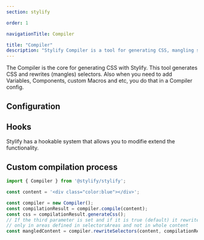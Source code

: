 ```yaml
---
section: stylify

order: 1

navigationTitle: Compiler

title: "Compiler"
description: "Stylify Compiler is a tool for generating CSS, mangling selectors and a lot more."
---
```


The Compiler is the core for generating CSS with Stylify. This tool generates CSS and rewrites (mangles) selectors. Also when you need to add Variables, Components, custom Macros and etc, you do that in a Compiler config.

<docs-section>
<template #description>

## Syntax
Syntax is similar to CSS `property:value` with a few differences:
- Use `_` (one underscore) for a space and `^` (a hat) for a quote
- The default syntax pattern is `<screen>:<pseudo classes>:<property>:<value>`. Sceens and pseudo classes are optional.
- Screns can be combined using logical operands:
	- **Logical AND**: `&&`
	- **Logical OR**: `||`

</template>
<template #code>

```html
color:blue => blue color
hover:color:blue => blue color after hover
lg:color:blue => blue color for from selected screen
lg:hover:color:blue => blue color after hover from selected screen

lg&&dark:color:red => large screen and prefer-color-scheme dark
minw740px||landscape:color:blue => for min width or landscape
```

</template>
</docs-section>

## Configuration

<docs-section>
<template #description>

### dev
If dev is set to true, the generated CSS will contain new lines and spaces to be more readable, selectors in generated CSS will not be mangled and if any variable is missing, only a warning will be shown in the console.

</template>
<template #code>

```js
const compilerConfig = {
	dev: true
};
```

</template>
</docs-section>

<docs-section>
<template #description>

### macros
Macros are used to match selectors and generate CSS according to the match. The key inside the object can be a string or a regular expression.

Eeach matched selector is automatically mangled if enabled: `color:rgb(255,255,255)` => `ab`.

</template>
<template #code>

```js
const compilerConfig = {
	macros: {
		'color:(\\S+?)': ({macroMatch, cssProperties}) => {
			// color:blue => will create => color: blue
			// You can also use addMultiple({})
			cssProperties.add('color', macroMatch.getCapture(0));
		},
	},
};
```

Usage:
```html
<span class="color:red"></span>
<div class="color:#000"></span>
<div class="color:rgb(255,255,255)"></span>
```

</template>
</docs-section>

<docs-section>
<template #description>

### variables
Variables can be used in a selector or accessed inside a macro.

</template>
<template #code>

```js
const compilerConfig = {
	variables: {
		blue: '#01befe',
		shadow: '0 8px 32px -8px rgb(0, 0, 0, 0.2)',
		// When variable is an object, Stylify CSS tries to find screen for it
		// You can use any screen you have defined in the screens
		dark: { blue: 'lightblue' },
		md: { fontSize: 24px },
		'minw640px': { fontSize: 32px },
		// When screen is not found, it falls back to a random custom selector
		'.dark': { blue: 'lightblue' },
		':root[data-theme="dark"]': { blue: 'lightblue' }
	},
	// By default variables are replaced by their value. If this option is enabled, they
	// are replaced by var(--variableName) and can be more dynamic.
	// This is great for example for switching between light and dark mode.
	replaceVariablesByCssVariables: false,
	// By default, variables are automatically injected into the generated CSS as CSS variables.
	// You can change this behavior by setting the option below to false
	injectVariablesIntoCss: true
};
```

Usage:
```html
<span class="color:$blue"></span>
```

</template>
</docs-section>

<docs-section>
<template #description>

### keyframes
Keyframes in Stylify CSS are defined with the same syntax like in the CSS.

Keyfames can also be defined within a comment within a file using [content options](#contentoptionsprocessors).

</template>
<template #code>

```js
const compilerConfig = {
	keyframes: {
		fadeIn: 'from { opacity: 0; } to { opacity: 1; }',
		fadeOut: 'from { opacity: 1; } to { opacity: 0; }',
		shadowPulse: `
			from { box-shadow: 0 0 0 0px rgba(0, 0, 0, 0.2); }
			to { box-shadow: 0 0 0 20px rgba(0, 0, 0, 0); }
		`
	}
};
```

```html
<span class="animation:fadeIn_2s_infinite">Fade In</span>
<span class="animation:fadeOut_2s_infinite">Fade Out</span>
<span class="animation:shadowPulse_2s_infinite">Shadow pulse</span>
```

</template>
</docs-section>

<docs-section>
<template #description>

### screens
Screens are used to generate media queries. The key can be a string or a regular expression. You can use predefined [screens](/docs/stylify/native-preset#screens) or define your own.

Screns can be combined using logical operands:
- Logical AND: &&
- Logical OR: ||

</template>
<template #code>

```js
const compilerConfig = {
	screens: {
		'sm': '(min-width: 400px)',
		// Screens can also be functions
		// That allows you to make as flexible screen as possible
		'minw\\w+': (screen) => `(min-width: ${screen.replace('minw', '')})`
	}
};
```

Usage:
```html
<span class="sm:color:darkred"></span>
<div class="minw640px:color:$blue"></span>
<div class="minw80rem:color:darkgreen"></span>
```

</template>
</docs-section>

<docs-section>
<template #description>

### components
Components can decrease the amount of selectors in a template. They can be defined in the file where they are used or in the config. When defined using content-option, it expects javascript object without surrounding brackets.
When defining a component, you can also use [nested syntax](#nested-syntax-for-custom-selectors)

Components can be also defined directly in files using [content options](#contentoptionsprocessors).

</template>
<template #code>

```js
const compilerConfig = {
	components: {
		// selector => dependencies
		'button': 'padding:4px background:black color:white hover:background:grey',
		'container': `
			max-width:1024px
			margin:0_auto
			md:max-width:1280px
		`,
		// You can define multiple components in one key, just separate them by "," (comma)
		'wrapper, footer': 'padding:24px',
		// When one component is defined multiple times, the selectors are merged
		// When selectorsChain is defined the last one is applied
		'wrapper': 'margin-top:24px',
		'button--big': `
			&.btn {
				font-size:48px
			}
		`
	}
};
```

Usage:
```html
<span class="button"></span>
<div class="container"></div>
```

</template>
</docs-section>

<docs-section>
<template #description>

### customSelectors
Custom selectors allows you to write CSS selectors for elements.
When configuring pseudo class for direct element, you can use the pseudo class directly. When the selector is not direct, then the pseudo class should be on the selector and not in the Stylify CSS selector. Check out the examples.

Custom selectors can be also defined directly in files using [content options](#contentoptionsprocessors).


</template>
<template #code>

```js
const compilerConfig = {
	customSelectors: {
		// selector => dependencies
		'article': 'font-size:16px line-height:28px color:#222',
		'article h1, article h2': 'color:blue',
		// For indirect selectors with pseudo class like `div > button`, `article a`
		'article a:hover': 'color:blue'
		'article a:hover i': 'color:white'
		// For direct selectors with pseudo class like a, input or a.button and a.link
		'a': 'color:green hover:color:blue',
		'a.link': 'color:green hover:color:red'
	}
};
```

Usage:
```html
<article></article>
```

</template>
</docs-section>

<docs-section>
<template #description>

#### Nested syntax for custom selectors
You can nest selectors using SCSS-like syntax.
To create the selector is the same like in CSS. To refer the upper level use the `&` character.
To keep things simple, the only feature is nesting and chaining. The syntax is the same for `content options`. The pseudo classes like `:hover` works the same like in the example above.
The example below will generate the following:
- `header { width:800px }`
- `header nav { font-size:14px }`
- `header.fixed {}`
- `.docs header { background:blue }`
- `header h1, header h2 { font-family:arial }`

</template>
<template #code>

```js
const compilerConfig = {
	customSelectors: {
		'header': `
			width:800px
			nav {
				font-size:14px
			}
			&.fixed {
				position:fixed
			}
			.docs & { background:blue }
			h1, h2 { font-family:arial }
		`
	}
}
```

</template>

</docs-section>

<docs-section>
<template #description>

Custom selectors can be also written directly into the class attributes. The syntax is the following `[selector]{macros}`. Instead of a space use the `_` underscore. For a quote, use `^`. And to split different macros use `;`.
The example below will generate the following:
- `.docs [.docs_&]{font-size:14px;color:#222} {font-size:14px; color:#222}`
- `[h1,h2]{margin-top:0} h1, [h1,h2]{margin-top:0} h2 { margin-top:0 }`

For pseudo classes
- `[a::after]{content:^Hello_World^} a::after {content:'Hello World'}`
- `[a]{hover:color:steelblue} a:hover {color:steelblue}`
- `[a:hover]{color:stelblue} a:hover {color:stelblue}`
- `[&:hover_a]{color:stelblue}:hover a {color:stelblue}`


</template>
<template #code>

```html
<article class="
	[.docs_&]{font-size:14px;color:#222}
	[h1,h2]{margin-top:0}

	[a]{hover:color:steelblue}
	[a:hover]{color:stelblue}
	[&:hover_a]{color:stelblue}
"></article>
```

</template>

</docs-section>

<docs-section>
<template #description>

### helpers
Helpers are functions that can be called when a selector is matched and its properties are being generated.

</template>
<template #code>

```js
const compilerConfig = {
	helpers: {
		shortcut(value) {
			const shortcuts = {
				'bgc': 'background-color',
				'zi': 'z-index'
			};

			return value in shortcuts ? shortcuts[value] : value;
		},
		joinText(...texts) => '"' + texts.join(' ') + '"'
	},
	macros: {
		'(bgc|zi):(\\S+?)': ({helpers, macroMatch, cssProperties}) => {
			const property = helpers.shortcut(macroMatch.getCapture(0));
			macroMatch.add(property, cssProperties.getCapture(1));
		}
	}
}
```

Usage:
```html
<div class="
	zi:2 bgc:red
	color:lighten(#000,10)
	content:joinText(^Custom^,^Long_Text^)
"></div>
```

</template>
</docs-section>

<docs-section>
<template #description>

### selectorsAreas
In case you want to rewrite selectors in any framework specific class attribute, you must define that attribute to be matched.
By default Stylify CSS support a few syntaxes from Vue, React, Lit, AlpineJS and Nette. In case, some of the class attributes wasn't matched, add the selectorsAreas option with a regular expression to match it.

</template>
<template #code>

```js
const compilerConfig = {
	selectorsAreas: [
		// Vue.js
		'(?:^|\\s+)(?:v-bind)?:class="([^"]+)"',
		// React
		'(?:^|\\s+)className="([^"]+)"'
	]
};
```

</template>
</docs-section>

<docs-section>
<template #description>

### ignoredAreas
In case you need to mark a code to be ignored during compilatio, you can use ignored areas.

`stylify-ignore` and `stylify-runtime-ignore` are by default areas you can use to remove content from compilation.

Also the following elements are ignored (only without attributes): `code, head, pre, script, style`.

Note that matching tags or areas using regular expressions is not reliable in some situations, therefore try to use the `stylify-ignore` as it is the most reliable option.

</template>
<template #code>
Usage
```html
<!-- stylify-ignore -->
Everything inside will be ignored
<div class="color:red"></div>
<!-- /stylify-ignore -->
```

</template>
</docs-section>

<docs-section>
<template #description>

### pregenerate
The pregenerate option allows you to add some content into the compilation process.

</template>
<template #code>

```js
const compilerConfig = {
	pregenerate: 'color:red color:blue width:100%'
};
```

</template>
</docs-section>


<docs-section>
<template #description>

### contentOptionsProcessors
Some configuration options can be defined directly in a file. It's good to keep the definition of for example a component with its HTML.

</template>
<template #code>

```html
// Components expects a valid javascript object as value without surrounding brackets
stylify-components
	button: `font-size:24px padding:4px`,
	'button--big': `
		&.btn {
			font-size:48px
		}
	`
/stylify-components

// Variables expects a valid javascript object as value without surrounding brackets
stylify-variables
	blue: `#01befe`
/stylify-variables

// Keyframes expects a valid javascript object as value without surrounding brackets
stylify-keyframes
	fadeIn: 'from { opacity: 0; } to { opacity: 1; }',
	fadeOut: 'from { opacity: 1; } to { opacity: 0; }',
	shadowPulse: `
		from { box-shadow: 0 0 0 0px rgba(0, 0, 0, 0.2); }
		to { box-shadow: 0 0 0 20px rgba(0, 0, 0, 0); }
	`
/stylify-keyframes
-->

// Custom selectors expects a valid javascript object as value without surrounding brackets
stylify-customSelectors
	article: `font-size:24px`
/stylify-customSelectors

// Pregenerate expects a string
stylify-pregenerate
	border-top:1px_solid_#444
/stylify-pregenerate

// Screens expects a valid javascript object as value without surrounding brackets
stylify-screens
	'testScreen': '(min-width: 123px)',
	'dynamic\\w+': (screen) => `(max-width: ${screen.replace('dynamic', '')})`
/stylify-screens
```

Adding custom content option processor
```js
import { hooks } from '@stylify/stylify'

// You can use Stylify compiler to get any option
hooks.addListener('compiler:processContentOption:myOption', ({
	contentOptions,
	option,
	value
}) => {

});
```
</template>
</docs-section>

<docs-section>
<template #description>

### Compilation Result
Compilation result can be created or configured and passed into the Compiler as a second argument. By this approach, you can change the compilation behavior and extend the functionality.

<note>
Be aware that if you modifie compilation result or create a new one with a wrong configuration, you can break the whole compilation process.
</note>

</template>
<template #code>

```js
const compilationResult = new CompilationResult({
	// All options are optional
	dev: false,
	// If reconfigurable is set to false, the configuration will not change
	reconfigurable: false,
	// This function is responsible for sorting screens before the CSS is generated.
	// The argument is a Map type and the function must also return a Map type.
	screensSortingFunction: (screensList) => { return screensList },
	// If mangle selectors is true, selectors within the CSS will be manhled
	mangleSelectors: false,
});
```

</template>
</docs-section>

<docs-section>
<template #description>

### CSS Record
Css record can be accessed only through a hook `compilationResult:configureCssRecord`. The CSS record is responsible for keeping the CSS tree and how the selectors are joined, managed and etc.

</template>
<template #code>

```js
hooks.addListener('compilationResult:configureCssRecord', ({cssRecord}) => {
	// ...
});
```

</template>
</docs-section>

## Hooks

Stylify has a hookable system that allows you to modifie extend the functionality.

<docs-section>
<template #description>

- **compiler:beforeMacrosProcessed**: Before the content is processed and macros matched
- **compiler:afterMacrosProcessed**: Right after the `beforeMacrosProcessed`
- **compiler:compilationResultConfigured**: Triggered when compilation result is ready
- **compiler:newMacroMatch**: This hook is triggered when a macro is matched within the content
- **compiler:processContentOption:\[option\]**: Triggerd when processing content option. The `[option]` must be replaced by the name of content option like `customOption` if ou want to process your own options
- **compilationResult:configureCssRecord**: This hook is called when CSS record is created. You can for example set the scope
- **cssRecord:addProperty**: This is called right before the CSS `property:value` is added.
- **cssRecord:cssGenerated**: Triggered when the CSS was generated

</template>
<template #code>

```js
import { hooks } from '@stylify/stylify';

hooks.addListener('hoook:name', (options) => {});
```

</template>
</docs-section>

## Custom compilation process
```js
import { Compiler } from '@stylify/stylify';

const content = '<div class="color:blue"></div>';

const compiler = new Compiler();
const compilationResult = compiler.compile(content);
const css = compilationResult.generateCss();
// If the third parameter is set and if it is true (default) it rewrites selectors
// only in areas defined in selectorsAreas and not in whole content
const mangledContent = compiler.rewriteSelectors(content, compilationResult, true);
```
